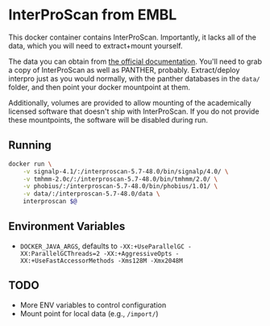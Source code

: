 # InterProScan from EMBL

This docker container contains InterProScan. Importantly, it lacks all of the data, which you will need to extract+mount yourself.

The data you can obtain from [the official documentation](https://code.google.com/p/interproscan/wiki/HowToDownload). You'll need to grab a copy of InterProScan as well as PANTHER, probably. Extract/deploy interpro just as you would normally, with the panther databases in the `data/` folder, and then point your docker mountpoint at them.

Additionally, volumes are provided to allow mounting of the academically licensed software that doesn't ship with InterProScan. If you do not provide these mountpoints, the software will be disabled during run. 

## Running

```bash
docker run \
    -v signalp-4.1/:/interproscan-5.7-48.0/bin/signalp/4.0/ \
    -v tmhmm-2.0c/:/interproscan-5.7-48.0/bin/tmhmm/2.0/ \
    -v phobius/:/interproscan-5.7-48.0/bin/phobius/1.01/ \
    -v data/:/interproscan-5.7-48.0/data \
    interproscan $@
```

## Environment Variables

- `DOCKER_JAVA_ARGS`, defaults to `-XX:+UseParallelGC -XX:ParallelGCThreads=2 -XX:+AggressiveOpts -XX:+UseFastAccessorMethods -Xms128M -Xmx2048M`

## TODO

- More ENV variables to control configuration
- Mount point for local data (e.g., `/import/`)
